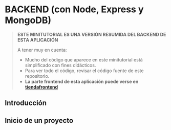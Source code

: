 # BACKEND (con Node, Express y MongoDB)

> **ESTE MINITUTORIAL ES UNA VERSIÓN RESUMIDA DEL BACKEND DE ESTA APLICACIÓN**
> 
> A tener muy en cuenta:
>
> - Mucho del código que aparece en este minitutorial está simplificado con fines didácticos.
> - Para ver todo el código, revisar el código fuente de este repositorio.
> - **La parte frontend de esta aplicación puede verse en [tiendafrontend](https://github.com/jamj2000/tiendafrontend)**


## Introducción


## Inicio de un proyecto

